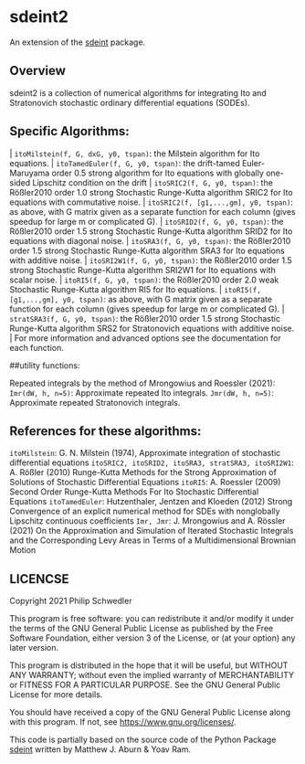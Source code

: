 # sdeint2

An extension of the [sdeint](https://github.com/mattja/sdeint) package.

## Overview
sdeint2 is a collection of numerical algorithms for integrating Ito and Stratonovich stochastic ordinary differential equations (SODEs).

## Specific Algorithms:

| ``itoMilstein(f, G, dxG, y0, tspan)``: the Milstein algorithm for Ito equations.
| ``itoTamedEuler(f, G, y0, tspan)``: the drift-tamed Euler-Maruyama order 0.5 strong algorithm for Ito equations with globally one-sided Lipschitz condition on the drift
| ``itoSRIC2(f, G, y0, tspan)``: the Rößler2010 order 1.0 strong Stochastic Runge-Kutta algorithm SRIC2 for Ito equations with commutative noise.
| ``itoSRIC2(f, [g1,...,gm], y0, tspan)``: as above, with G matrix given as a separate function for each column (gives speedup for large m or complicated G).
| ``itoSRID2(f, G, y0, tspan)``: the Rößler2010 order 1.5 strong Stochastic Runge-Kutta algorithm SRID2 for Ito equations with diagonal noise.
| ``itoSRA3(f, G, y0, tspan)``: the Rößler2010 order 1.5 strong Stochastic Runge-Kutta algorithm SRA3 for Ito equations with additive noise.
| ``itoSRI2W1(f, G, y0, tspan)``: the Rößler2010 order 1.5 strong Stochastic Runge-Kutta algorithm SRI2W1 for Ito equations with scalar noise.
| ``itoRI5(f, G, y0, tspan)``: the Rößler2010 order 2.0 weak Stochastic Runge-Kutta algorithm RI5 for Ito equations.
| ``itoRI5(f, [g1,...,gm], y0, tspan)``: as above, with G matrix given as a separate function for each column (gives speedup for large m or complicated G).
| ``stratSRA3(f, G, y0, tspan)``: the Rößler2010 order 1.5 strong Stochastic Runge-Kutta algorithm SRS2 for Stratonovich equations with additive noise.
| For more information and advanced options see the documentation for each function.

##utility functions:

Repeated integrals by the method of Mrongowius and Roessler (2021):
``Imr(dW, h, n=5)``: Approximate repeated Ito integrals.
``Jmr(dW, h, n=5)``: Approximate repeated Stratonovich integrals.


## References for these algorithms:

``itoMilstein``: 
G. N. Milstein (1974), Approximate integration of stochastic differential equations
``itoSRIC2, itoSRID2, itoSRA3, stratSRA3, itoSRI2W1``: 
A. Rößler (2010) Runge-Kutta Methods for the Strong Approximation of Solutions of Stochastic Differential Equations
``itoRI5``:
A. Roessler (2009) Second Order Runge-Kutta Methods For Ito Stochastic Differential Equations
``itoTamedEuler``:
Hutzenthaler, Jentzen and Kloeden (2012) Strong Convergence of an explicit numerical method for SDEs with nonglobally Lipschitz continuous coefficients
``Imr, Jmr``:
J. Mrongowius and A. Rössler (2021) On the Approximation and Simulation of Iterated Stochastic Integrals and the Corresponding Levy Areas in Terms of a Multidimensional Brownian Motion

## LICENCSE
Copyright 2021 Philip Schwedler

This program is free software: you can redistribute it and/or modify
it under the terms of the GNU General Public License as published by
the Free Software Foundation, either version 3 of the License, or
(at your option) any later version.

This program is distributed in the hope that it will be useful,
but WITHOUT ANY WARRANTY; without even the implied warranty of
MERCHANTABILITY or FITNESS FOR A PARTICULAR PURPOSE.  See the
GNU General Public License for more details.

You should have received a copy of the GNU General Public License
along with this program.  If not, see <https://www.gnu.org/licenses/>.

This code is partially based on the source code of the Python Package
[sdeint](https://github.com/mattja/sdeint) written by Matthew J. Aburn & Yoav Ram.
